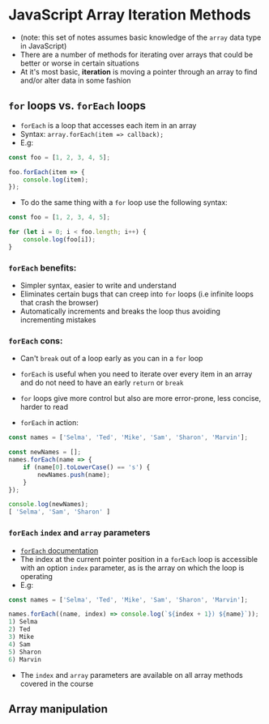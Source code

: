 # JavaScript Array Iteration Methods
* (note: this set of notes assumes basic knowledge of the  `array` data type in JavaScript)
* There are a number of methods for iterating over arrays that could be better or worse in certain situations
* At it's most basic, **iteration** is moving a pointer through an array to find and/or alter data in some fashion

## `for` loops vs. `forEach` loops
* `forEach` is a loop that accesses each item in an array
* Syntax: `array.forEach(item => callback);`
* E.g:

```js
const foo = [1, 2, 3, 4, 5];

foo.forEach(item => {
    console.log(item);
});
```
* To do the same thing with a `for` loop use the following syntax:

```js
const foo = [1, 2, 3, 4, 5];

for (let i = 0; i < foo.length; i++) {
    console.log(foo[i]);
}
```

### `forEach` benefits:
* Simpler syntax, easier to write and understand
* Eliminates certain bugs that can creep into `for` loops (i.e infinite loops that crash the browser)
* Automatically increments and breaks the loop thus avoiding incrementing mistakes

### `forEach` cons:
* Can't `break` out of a loop early as you can in a `for` loop
* `forEach` is useful when you need to iterate over every item in an array and do not need to have an early `return` or `break`
* `for` loops give more control but also are more error-prone, less concise, harder to read

* `forEach` in action:

```js
const names = ['Selma', 'Ted', 'Mike', 'Sam', 'Sharon', 'Marvin'];

const newNames = [];
names.forEach(name => {
    if (name[0].toLowerCase() == 's') {
        newNames.push(name);
    }
});

console.log(newNames);
[ 'Selma', 'Sam', 'Sharon' ]
```

### `forEach` `index` and `array` parameters
* [`forEach` documentation](https://developer.mozilla.org/en-US/docs/Web/JavaScript/Reference/Global_Objects/Array/forEach)
* The index at the current pointer position in a `forEach` loop is accessible with an option `index` parameter, as is the array on which the loop is operating
* E.g:

```js
const names = ['Selma', 'Ted', 'Mike', 'Sam', 'Sharon', 'Marvin'];

names.forEach((name, index) => console.log(`${index + 1}) ${name}`));
1) Selma                                                          
2) Ted                                                                   
3) Mike                                                                   
4) Sam
5) Sharon                                                            
6) Marvin
```

* The `index` and `array` parameters are available on all array methods covered in the course

## Array manipulation
